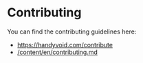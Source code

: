 # Contributing

You can find the contributing guidelines here:

- <https://handyvoid.com/contribute>
- [/content/en/contributing.md](/content/en/contribute.md)
